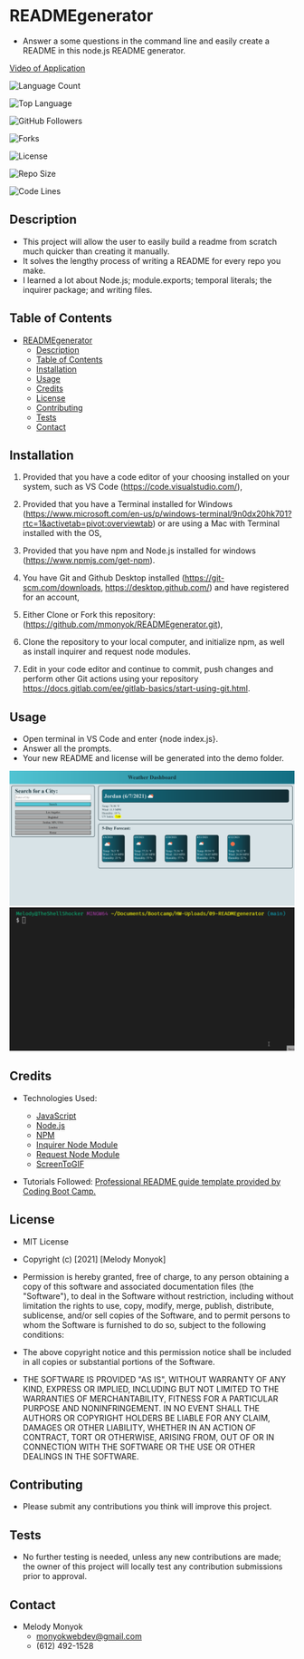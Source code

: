 # READMEgenerator
- Answer a some questions in the command line and easily create a README in this node.js README generator.

[Video of Application](https://drive.google.com/file/d/1xq3J1ZU1RNXhkJohrqSIaFuDpN7gN32W/view?usp=sharing)

![Language Count](https://img.shields.io/github/languages/count/mmonyok/READMEgenerator?color=9400D3&label=Language%20Count&logo=github&logoColor=9400D3&style=plastic)

![Top Language](https://img.shields.io/github/languages/top/mmonyok/READMEgenerator?color=4B0082&logo=github&logoColor=4B0082&style=plastic)

![GitHub Followers](https://img.shields.io/github/followers/mmonyok?color=0000FF&label=Followers&logo=github&logoColor=0000FF&style=plastic)

![Forks](https://img.shields.io/github/forks/mmonyok/READMEgenerator?color=00FF00&label=Forks&logo=GitHub&logoColor=00FF00&style=plastic)

![License](https://img.shields.io/static/v1?label=license&message=MIT&color=FFFF00&logo=github&logoColor=FFFF00&style=plastic)

![Repo Size](https://img.shields.io/github/repo-size/mmonyok/READMEgenerator?color=FF7F00&label=Repo%20Size&logo=github&logoColor=FF7F00&style=plastic)

![Code Lines](https://img.shields.io/tokei/lines/github/mmonyok/READMEgenerator?color=FF0000&label=Code%20Lines&logo=github&logoColor=FF0000&style=plastic)

## Description
- This project will allow the user to easily build a readme from scratch much quicker than creating it manually.
- It solves the lengthy process of writing a README for every repo you make.
- I learned a lot about Node.js; module.exports; temporal literals; the inquirer package; and writing files.

## Table of Contents
- [READMEgenerator](#readmegenerator)
  - [Description](#description)
  - [Table of Contents](#table-of-contents)
  - [Installation](#installation)
  - [Usage](#usage)
  - [Credits](#credits)
  - [License](#license)
  - [Contributing](#contributing)
  - [Tests](#tests)
  - [Contact](#contact)

## Installation
1. Provided that you have a code editor of your choosing installed on your system, such as VS Code (https://code.visualstudio.com/),

2. Provided that you have a Terminal installed for Windows (https://www.microsoft.com/en-us/p/windows-terminal/9n0dx20hk701?rtc=1&activetab=pivot:overviewtab) or are using a Mac with Terminal installed with the OS,

3. Provided that you have npm and Node.js installed for windows (https://www.npmjs.com/get-npm).

4. You have Git and Github Desktop installed (https://git-scm.com/downloads, https://desktop.github.com/) and have registered for an account,

5. Either Clone or Fork this repository: (https://github.com/mmonyok/READMEgenerator.git),

6. Clone the repository to your local computer, and initialize npm, as well as install inquirer and request node modules. 

7. Edit in your code editor and continue to commit, push changes and perform other Git actions using your repository https://docs.gitlab.com/ee/gitlab-basics/start-using-git.html.

## Usage
- Open terminal in VS Code and enter {node index.js}.
- Answer all the prompts.
- Your new README and license will be generated into the demo folder.

![Screenshot.](demo/images/screenshot.png)
![GIF of project in use.](./images/demoGIF.gif)

## Credits
- Technologies Used:
  - [JavaScript](https://www.javascript.com/)
  - [Node.js](https://www.npmjs.com/get-npm)
  - [NPM](https://www.npmjs.com/get-npm)
  - [Inquirer Node Module](https://www.npmjs.com/package/inquirer)
  - [Request Node Module](https://www.npmjs.com/package/request)
  - [ScreenToGIF](https://www.screentogif.com/)

- Tutorials Followed:
[Professional README guide template provided by Coding Boot Camp.](https://github.com/coding-boot-camp)

## License
- MIT License

- Copyright (c) [2021] [Melody Monyok]

- Permission is hereby granted, free of charge, to any person obtaining a copy
of this software and associated documentation files (the "Software"), to deal
in the Software without restriction, including without limitation the rights
to use, copy, modify, merge, publish, distribute, sublicense, and/or sell
copies of the Software, and to permit persons to whom the Software is
furnished to do so, subject to the following conditions:

- The above copyright notice and this permission notice shall be included in all
copies or substantial portions of the Software.

- THE SOFTWARE IS PROVIDED "AS IS", WITHOUT WARRANTY OF ANY KIND, EXPRESS OR
IMPLIED, INCLUDING BUT NOT LIMITED TO THE WARRANTIES OF MERCHANTABILITY,
FITNESS FOR A PARTICULAR PURPOSE AND NONINFRINGEMENT. IN NO EVENT SHALL THE
AUTHORS OR COPYRIGHT HOLDERS BE LIABLE FOR ANY CLAIM, DAMAGES OR OTHER
LIABILITY, WHETHER IN AN ACTION OF CONTRACT, TORT OR OTHERWISE, ARISING FROM,
OUT OF OR IN CONNECTION WITH THE SOFTWARE OR THE USE OR OTHER DEALINGS IN THE
SOFTWARE.

## Contributing
- Please submit any contributions you think will improve this project.

## Tests
- No further testing is needed, unless any new contributions are made; the owner of this project will locally test any contribution submissions prior to approval.

## Contact
- Melody Monyok
  - <monyokwebdev@gmail.com>
  - (612) 492-1528